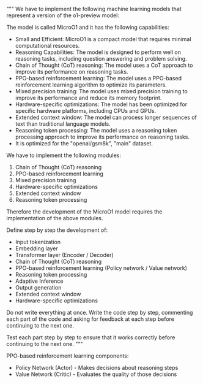 """
We have to implement the following machine learning models that represent a version of the o1-preview model:

The model is called MicroO1 and it has the following capabilities:

- Small and Efficient: MicroO1 is a compact model that requires minimal computational resources.
- Reasoning Capabilities: The model is designed to perform well on reasoning tasks, including question answering and problem solving.
- Chain of Thought (CoT) reasoning: The model uses a CoT approach to improve its performance on reasoning tasks.
- PPO-based reinforcement learning: The model uses a PPO-based reinforcement learning algorithm to optimize its parameters.
- Mixed precision training: The model uses mixed precision training to improve its performance and reduce its memory footprint.
- Hardware-specific optimizations: The model has been optimized for specific hardware platforms, including CPUs and GPUs.
- Extended context window: The model can process longer sequences of text than traditional language models.
- Reasoning token processing: The model uses a reasoning token processing approach to improve its performance on reasoning tasks.
- It is optimized for the "openai/gsm8k", "main" dataset.

We have to implement the following modules:

1. Chain of Thought (CoT) reasoning
2. PPO-based reinforcement learning
3. Mixed precision training
4. Hardware-specific optimizations
5. Extended context window
6. Reasoning token processing 

Therefore the development of the MicroO1 model requires the implementation of the above modules.

Define step by step the development of:

- Input tokenization
- Embedding layer
- Transformer layer (Encoder / Decoder)
- Chain of Thought (CoT) reasoning
- PPO-based reinforcement learning (Policy network / Value network)
- Reasoning token processing
- Adaptive Inference
- Output generation
- Extended context window
- Hardware-specific optimizations

Do not write everything at once. Write the code step by step, commenting each part of the code and asking for feedback at each step before continuing to the next one.

Test each part step by step to ensure that it works correctly before continuing to the next one.
"""



PPO-based reinforcement learning components:

- Policy Network (Actor) - Makes decisions about reasoning steps
- Value Network (Critic) - Evaluates the quality of those decisions